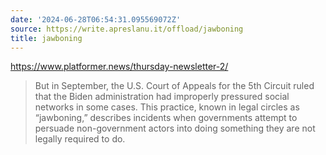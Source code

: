 ```yaml
---
date: '2024-06-28T06:54:31.095569072Z'
source: https://write.apreslanu.it/offload/jawboning
title: jawboning
---
```


https://www.platformer.news/thursday-newsletter-2/

> But in September, the U.S. Court of Appeals for the 5th Circuit ruled that the Biden administration had improperly pressured social networks in some cases. This practice, known in legal circles as “jawboning,” describes incidents when governments attempt to persuade non-government actors into doing something they are not legally required to do.